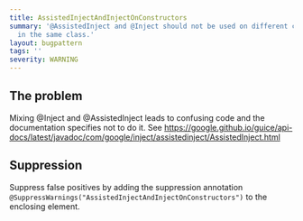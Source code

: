 ```yaml
---
title: AssistedInjectAndInjectOnConstructors
summary: '@AssistedInject and @Inject should not be used on different constructors
  in the same class.'
layout: bugpattern
tags: ''
severity: WARNING
---
```


<!--
*** AUTO-GENERATED, DO NOT MODIFY ***
To make changes, edit the @BugPattern annotation or the explanation in docs/bugpattern.
-->


## The problem
Mixing @Inject and @AssistedInject leads to confusing code and the documentation
specifies not to do it. See
https://google.github.io/guice/api-docs/latest/javadoc/com/google/inject/assistedinject/AssistedInject.html

## Suppression
Suppress false positives by adding the suppression annotation `@SuppressWarnings("AssistedInjectAndInjectOnConstructors")` to the enclosing element.
